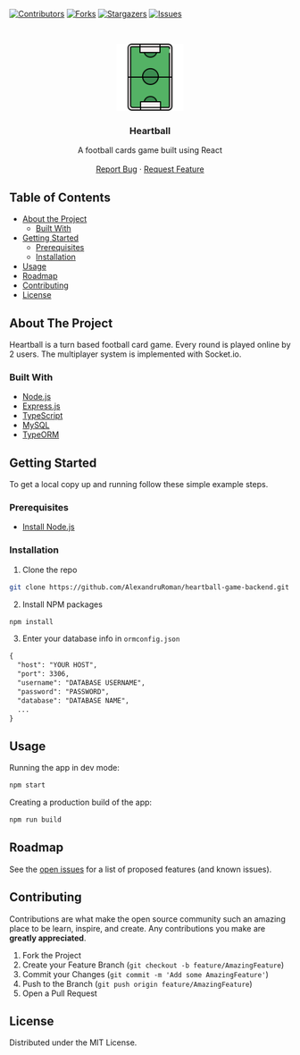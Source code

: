 <!-- PROJECT SHIELDS -->
<!--
*** I'm using markdown "reference style" links for readability.
*** Reference links are enclosed in brackets [ ] instead of parentheses ( ).
*** See the bottom of this document for the declaration of the reference variables
*** for contributors-url, forks-url, etc. This is an optional, concise syntax you may use.
*** https://www.markdownguide.org/basic-syntax/#reference-style-links
-->

[![Contributors][contributors-shield]][contributors-url]
[![Forks][forks-shield]][forks-url]
[![Stargazers][stars-shield]][stars-url]
[![Issues][issues-shield]][issues-url]

<!-- PROJECT LOGO -->
<br />
<p align="center">
  <a href="https://github.com/AlexandruRoman/heartball-game-backend">
    <img src="logo.png" alt="Logo" width="120" height="120">
  </a>

  <h3 align="center">Heartball</h3>

  <p align="center">
    A football cards game built using React
    <br />
    <br />
    <a href="https://github.com/AlexandruRoman/heartball-game-backend/issues">Report Bug</a>
    ·
    <a href="https://github.com/AlexandruRoman/heartball-game-backend/issues">Request Feature</a>
  </p>
</p>

<!-- TABLE OF CONTENTS -->

## Table of Contents

- [About the Project](#about-the-project)
  - [Built With](#built-with)
- [Getting Started](#getting-started)
  - [Prerequisites](#prerequisites)
  - [Installation](#installation)
- [Usage](#usage)
- [Roadmap](#roadmap)
- [Contributing](#contributing)
- [License](#license)

<!-- ABOUT THE PROJECT -->

## About The Project

Heartball is a turn based football card game. Every round is played online by 2 users. The multiplayer system is implemented with Socket.io.

### Built With

- [Node.js](https://nodejs.org)
- [Express.js](https://expressjs.com)
- [TypeScript](https://www.typescriptlang.org)
- [MySQL](https://www.mysql.com)
- [TypeORM](https://github.com/typeorm/typeorm)

<!-- GETTING STARTED -->

## Getting Started

To get a local copy up and running follow these simple example steps.

### Prerequisites

- [Install Node.js](https://nodejs.org/en/download/)

### Installation

1. Clone the repo

```sh
git clone https://github.com/AlexandruRoman/heartball-game-backend.git
```

2. Install NPM packages

```sh
npm install
```

3. Enter your database info in `ormconfig.json`

```JS
{
  "host": "YOUR HOST",
  "port": 3306,
  "username": "DATABASE USERNAME",
  "password": "PASSWORD",
  "database": "DATABASE NAME",
  ...
}
```

<!-- USAGE EXAMPLES -->

## Usage

Running the app in dev mode:

```sh
npm start
```

Creating a production build of the app:

```sh
npm run build
```

<!-- ROADMAP -->

## Roadmap

See the [open issues](https://github.com/AlexandruRoman/heartball-game-backend/issues) for a list of proposed features (and known issues).

<!-- CONTRIBUTING -->

## Contributing

Contributions are what make the open source community such an amazing place to be learn, inspire, and create. Any contributions you make are **greatly appreciated**.

1. Fork the Project
2. Create your Feature Branch (`git checkout -b feature/AmazingFeature`)
3. Commit your Changes (`git commit -m 'Add some AmazingFeature'`)
4. Push to the Branch (`git push origin feature/AmazingFeature`)
5. Open a Pull Request

<!-- LICENSE -->

## License

Distributed under the MIT License.

<!-- CONTACT -->

<!-- ACKNOWLEDGEMENTS -->

<!-- MARKDOWN LINKS & IMAGES -->
<!-- https://www.markdownguide.org/basic-syntax/#reference-style-links -->

[contributors-shield]: https://img.shields.io/github/contributors/AlexandruRoman/heartball-game-backend.svg?style=flat-square
[contributors-url]: https://github.com/AlexandruRoman/heartball-game-backend/graphs/contributors
[forks-shield]: https://img.shields.io/github/forks/AlexandruRoman/heartball-game-backend.svg?style=flat-square
[forks-url]: https://github.com/AlexandruRoman/heartball-game-backend/network/members
[stars-shield]: https://img.shields.io/github/stars/AlexandruRoman/heartball-game-backend.svg?style=flat-square
[stars-url]: https://github.com/AlexandruRoman/heartball-game-backend/stargazers
[issues-shield]: https://img.shields.io/github/issues/AlexandruRoman/heartball-game-backend.svg?style=flat-square
[issues-url]: https://github.com/AlexandruRoman/heartball-game-backend/issues
[linkedin-shield]: https://img.shields.io/badge/-LinkedIn-black.svg?style=flat-square&logo=linkedin&colorB=555
[linkedin-url]: https://www.linkedin.com/in/alexandru-daniel-roman/
[product-screenshot]: screenshot.png
